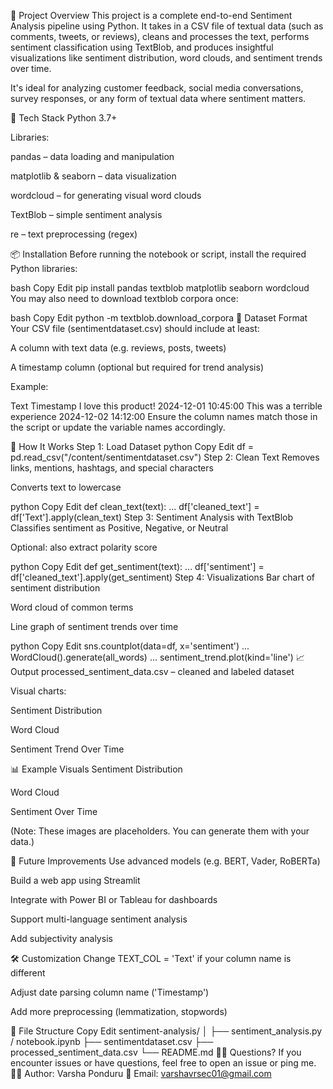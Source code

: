 📝 Project Overview
This project is a complete end-to-end Sentiment Analysis pipeline using Python. It takes in a CSV file of textual data (such as comments, tweets, or reviews), cleans and processes the text, performs sentiment classification using TextBlob, and produces insightful visualizations like sentiment distribution, word clouds, and sentiment trends over time.

It's ideal for analyzing customer feedback, social media conversations, survey responses, or any form of textual data where sentiment matters.

🧰 Tech Stack
Python 3.7+

Libraries:

pandas – data loading and manipulation

matplotlib & seaborn – data visualization

wordcloud – for generating visual word clouds

TextBlob – simple sentiment analysis

re – text preprocessing (regex)

📦 Installation
Before running the notebook or script, install the required Python libraries:

bash
Copy
Edit
pip install pandas textblob matplotlib seaborn wordcloud
You may also need to download textblob corpora once:

bash
Copy
Edit
python -m textblob.download_corpora
📂 Dataset Format
Your CSV file (sentimentdataset.csv) should include at least:

A column with text data (e.g. reviews, posts, tweets)

A timestamp column (optional but required for trend analysis)

Example:

Text	Timestamp
I love this product!	2024-12-01 10:45:00
This was a terrible experience	2024-12-02 14:12:00
Ensure the column names match those in the script or update the variable names accordingly.

🚀 How It Works
Step 1: Load Dataset
python
Copy
Edit
df = pd.read_csv("/content/sentimentdataset.csv")
Step 2: Clean Text
Removes links, mentions, hashtags, and special characters

Converts text to lowercase

python
Copy
Edit
def clean_text(text):
    ...
df['cleaned_text'] = df['Text'].apply(clean_text)
Step 3: Sentiment Analysis with TextBlob
Classifies sentiment as Positive, Negative, or Neutral

Optional: also extract polarity score

python
Copy
Edit
def get_sentiment(text):
    ...
df['sentiment'] = df['cleaned_text'].apply(get_sentiment)
Step 4: Visualizations
Bar chart of sentiment distribution

Word cloud of common terms

Line graph of sentiment trends over time

python
Copy
Edit
sns.countplot(data=df, x='sentiment')
...
WordCloud().generate(all_words)
...
sentiment_trend.plot(kind='line')
📈 Output
processed_sentiment_data.csv – cleaned and labeled dataset

Visual charts:

Sentiment Distribution

Word Cloud

Sentiment Trend Over Time

📊 Example Visuals
Sentiment Distribution

Word Cloud

Sentiment Over Time

(Note: These images are placeholders. You can generate them with your data.)

🧠 Future Improvements
Use advanced models (e.g. BERT, Vader, RoBERTa)

Build a web app using Streamlit

Integrate with Power BI or Tableau for dashboards

Support multi-language sentiment analysis

Add subjectivity analysis

🛠 Customization
Change TEXT_COL = 'Text' if your column name is different

Adjust date parsing column name ('Timestamp')

Add more preprocessing (lemmatization, stopwords)

📁 File Structure
Copy
Edit
sentiment-analysis/
│
├── sentiment_analysis.py / notebook.ipynb
├── sentimentdataset.csv
├── processed_sentiment_data.csv
└── README.md
🙋‍♂️ Questions?
If you encounter issues or have questions, feel free to open an issue or ping me.
👨‍💻 Author: Varsha Ponduru
📧 Email: varshavrsec01@gmail.com




